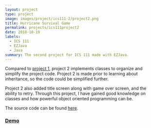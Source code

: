 ```yaml
---
layout: project
type: project
image: images/project/ics111-2/project2.png
title: Hurricane Survival Game
permalink: projects/ics111project2
date: 2018-10-19
labels:
  - ICS 111
  - EZJava
  - Java
summary: The second project for ICS 111 made with EZJava.
---
```

Compared to [project 1](https://junm1ao.github.io/projects/ics111project1), project 2 implements classes to organize and simplify the project code. Project 2 is made prior to learning about inheritance, so the code could be simplified further. 

Project 2 also added title screen along with game over screen, and the ability to retry. Through this project, I have gained good knowledge on classes and how powerful object oriented programming can be.

The source code can be found [here](https://github.com/JunM1ao/ICS-111-Project-2).

### [Demo](https://youtu.be/lGa06bnji6Y)
<div class="ui embed" data-source="youtube" data-id="lGa06bnji6Y">
</div>
